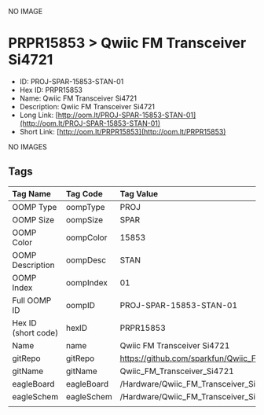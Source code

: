 


  
NO IMAGE  
# PRPR15853 > Qwiic FM Transceiver Si4721

- ID: PROJ-SPAR-15853-STAN-01
- Hex ID: PRPR15853
- Name: Qwiic FM Transceiver Si4721
- Description: Qwiic FM Transceiver Si4721
- Long Link: [http://oom.lt/PROJ-SPAR-15853-STAN-01](http://oom.lt/PROJ-SPAR-15853-STAN-01)
- Short Link: [http://oom.lt/PRPR15853](http://oom.lt/PRPR15853)
  
NO IMAGES  
## Tags
  

|Tag Name|Tag Code|Tag Value|
| :--- | :--- | :--- |
|OOMP Type|oompType|PROJ|
|OOMP Size|oompSize|SPAR|
|OOMP Color|oompColor|15853|
|OOMP Description|oompDesc|STAN|
|OOMP Index|oompIndex|01|
|Full OOMP ID|oompID|PROJ-SPAR-15853-STAN-01|
|Hex ID (short code)|hexID|PRPR15853|
|Name|name|Qwiic FM Transceiver Si4721|
|gitRepo|gitRepo|https://github.com/sparkfun/Qwiic_FM_Transceiver_Si4721|
|gitName|gitName|Qwiic_FM_Transceiver_Si4721|
|eagleBoard|eagleBoard|/Hardware/Qwiic_FM_Transceiver_Si4721.brd|
|eagleSchem|eagleSchem|/Hardware/Qwiic_FM_Transceiver_Si4721.sch|
||||
